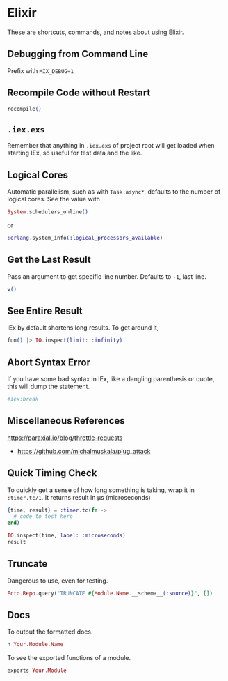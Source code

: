 # Elixir

These are shortcuts, commands, and notes about using Elixir.

## Debugging from Command Line

Prefix with `MIX_DEBUG=1`

## Recompile Code without Restart

```elixir
recompile()
```

## `.iex.exs`

Remember that anything in `.iex.exs` of project root will get loaded when
starting IEx, so useful for test data and the like.

## Logical Cores

Automatic parallelism, such as with `Task.async*`, defaults to the number of
logical cores. See the value with
```elixir
System.schedulers_online()
```
or
```elixir
:erlang.system_info(:logical_processors_available)
```

## Get the Last Result

Pass an argument to get specific line number. Defaults to `-1`, last line.
```elixir
v()
```

## See Entire Result

IEx by default shortens long results. To get around it,
```elixir
fun() |> IO.inspect(limit: :infinity)
```

## Abort Syntax Error

If you have some bad syntax in IEx, like a dangling parenthesis or quote, this
will dump the statement.
```elixir
#iex:break
```

## Miscellaneous References

https://paraxial.io/blog/throttle-requests
  - https://github.com/michalmuskala/plug_attack

## Quick Timing Check

To quickly get a sense of how long something is taking, wrap it in
`:timer.tc/1`. It returns result in μs (microseconds)

```elixir
{time, result} = :timer.tc(fn ->
  # code to test here
end)

IO.inspect(time, label: :microseconds)
result
```

## Truncate

Dangerous to use, even for testing.
```elixir
Ecto.Repo.query("TRUNCATE #{Module.Name.__schema__(:source)}", [])
```

## Docs

To output the formatted docs.
```elixir
h Your.Module.Name
```

To see the exported functions of a module.
```elixir
exports Your.Module
```
